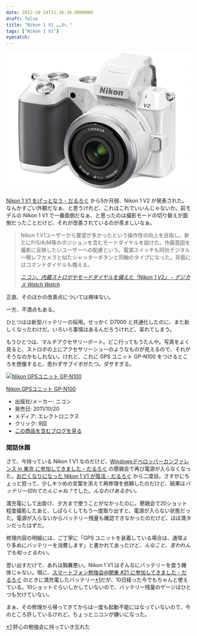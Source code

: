 ```yaml
---
date: 2012-10-24T21:36:36.0000000
draft: false
title: "Nikon 1 V2 ……か。"
tags: ["Nikon 1 V1"]
eyecatch: 
---
```

<p><span itemscope itemtype="http://schema.org/Photograph"><img src="20121024125129.jpg" alt="f:id:daruyanagi:20121024125129j:plain" title="f:id:daruyanagi:20121024125129j:plain" class="hatena-fotolife" itemprop="image"></span></p><p><a href="https://blog.daruyanagi.jp/entry/2012/06/06/052011">Nikon 1 V1 &#x3092;&#x3052;&#x3063;&#x3068;&#x306A;&#x3046; - &#x3060;&#x308B;&#x308D;&#x3050;</a> から5か月弱、Nikon 1 V2 が発表された。なんかすごい外観だなぁ、と思うけれど、これはこれでいいんじゃないか。前モデルの Nikon 1 V1 で一番面倒だなぁ、と思ったのは撮影モードの切り替えが面倒だったことだけど、それが改善されているのが羨ましいなぁ。</p>

<blockquote cite="http://dc.watch.impress.co.jp/docs/news/20121024_568156.html">
<p>Nikon 1 V1ユーザーから要望が多かったという操作性の向上を目指し、新たにP/S/A/M等のポジションを含むモードダイヤルを設けた。作画意図を撮影に反映したいユーザーへの配慮という。電源スイッチも同社デジタル一眼レフカメラと似たシャッターボタンと同軸のタイプになった。背面にはコマンドダイヤルも備える。</p>

<cite><a href="http://dc.watch.impress.co.jp/docs/news/20121024_568156.html">&#x30CB;&#x30B3;&#x30F3;&#x3001;&#x5185;&#x8535;&#x30B9;&#x30C8;&#x30ED;&#x30DC;&#x3084;&#x30E2;&#x30FC;&#x30C9;&#x30C0;&#x30A4;&#x30E4;&#x30EB;&#x3092;&#x5099;&#x3048;&#x305F;&#x300C;Nikon 1 V2&#x300D; - &#x30C7;&#x30B8;&#x30AB;&#x30E1; Watch Watch</a></cite>
</blockquote>
<p>正直、そのほかの改善点については興味ない。</p><p>一方、不満点もある。</p><p>ひとつはは新型バッテリーの採用。せっかく D7000 と共通化したのに、また新しくなったわけだ。いろいろ事情はあるんだろうけれど、呆れてしまう。</p><p>もうひとつは、マルチアクセサリーポート。どこ行ってもうたんや。写真をよく見ると、ストロボの上にアクセサリーシューのようなものが見えるので、それがそうなのかもしれない。けれど、これに GPS ユニット GP-N100 をつけるところを想像すると、思わずサブイボがたつ。ダサすぎる。</p><p><div class="hatena-asin-detail"><a href="http://www.amazon.co.jp/exec/obidos/ASIN/B005OD1DHM/bestylesnet-22/"><img src="https://images-fe.ssl-images-amazon.com/images/I/41riqA2tibL._SL160_.jpg" class="hatena-asin-detail-image" alt="Nikon GPSユニット GP-N100" title="Nikon GPSユニット GP-N100"></a><div class="hatena-asin-detail-info"><p class="hatena-asin-detail-title"><a href="http://www.amazon.co.jp/exec/obidos/ASIN/B005OD1DHM/bestylesnet-22/">Nikon GPSユニット GP-N100</a></p><ul><li><span class="hatena-asin-detail-label">出版社/メーカー:</span> ニコン</li><li><span class="hatena-asin-detail-label">発売日:</span> 2011/10/20</li><li><span class="hatena-asin-detail-label">メディア:</span> エレクトロニクス</li><li> <span class="hatena-asin-detail-label">クリック</span>: 9回</li><li><a href="http://d.hatena.ne.jp/asin/B005OD1DHM/bestylesnet-22" target="_blank">この商品を含むブログを見る</a></li></ul></div><div class="hatena-asin-detail-foot"></div></div></p>

<div class="section">
<h3>閑話休題</h3>
<p>さて、今持っている Nikon 1 V1 なのだけど、<a href="https://blog.daruyanagi.jp/entry/2012/09/23/145821">Windows&#x30C7;&#x30D9;&#x30ED;&#x30C3;&#x30D1;&#x30FC;&#x30AB;&#x30F3;&#x30D5;&#x30A1;&#x30EC;&#x30F3;&#x30B9; in &#x6771;&#x4EAC; &#x306B;&#x53C2;&#x52A0;&#x3057;&#x3066;&#x304D;&#x307E;&#x3057;&#x305F; - &#x3060;&#x308B;&#x308D;&#x3050;</a> の懇親会で再び電源が入らなくなった。<a href="https://blog.daruyanagi.jp/entry/2012/09/07/102100">&#x304A;&#x4EA1;&#x304F;&#x306A;&#x308A;&#x306B;&#x306A;&#x3063;&#x305F; Nikon 1 V1 &#x304C;&#x5FA9;&#x6D3B; - &#x3060;&#x308B;&#x308D;&#x3050;</a> から二度目。さすがにちょっと怒って、少しキツめの言葉を添えて再修理を依頼したのだけど、結果は<i>バッテリー切れてたんじゃね？</i>でした。<i>んなわけあるかい。</i></p><p>満充電にして出掛け、夕方まで使うことがなかったのに。懇親会で20ショット程度撮影したあと、しばらくしてもう一度取り出すと、電源が入らない状態だった。電源が入らないからバッテリー残量も確認できなかったのだけど、ほぼ満タンだったはずだ。</p><p>修理内容の明細には、ご丁寧に「GPS ユニットを装着している場合は、通常より多めにバッテリーを消費します」と書かれてあったけど、<i>んなこと、言われんでも知っとるわい。</i></p><p>思い出すだけで、あれは胸糞悪い。Nikon 1 V1 はそんなにバッテリーを食う機体じゃない。現に、<a href="https://blog.daruyanagi.jp/entry/2012/10/14/192324">&#x30B9;&#x30DE;&#x30FC;&#x30C8;&#x30D5;&#x30A9;&#x30F3;&#x52C9;&#x5F37;&#x4F1A;@&#x95A2;&#x6771; #21 &#x306B;&#x53C2;&#x52A0;&#x3057;&#x3066;&#x304D;&#x307E;&#x3057;&#x305F; - &#x3060;&#x308B;&#x308D;&#x3050;</a> のときに満充電したバッテリー<a href="#f-90aa1dd1" name="fn-90aa1dd1" title="肝心の勉強会に持っていき忘れた">*1</a>だが、10日経った今でもちゃんと使えている。10ショットぐらいしかしていないので、バッテリー残量のゲージはひとつも欠けていない。</p><p>まぁ、その修理から帰ってきてからは一度も起動不能にはなっていないので、今のところ許しているけれど。ちょっとニコンが嫌いになった。</p>

</div><div class="footnote">
<p class="footnote"><a href="#fn-90aa1dd1" name="f-90aa1dd1" class="footnote-number">*1</a><span class="footnote-delimiter">:</span><span class="footnote-text">肝心の勉強会に持っていき忘れた</span></p>
</div>
